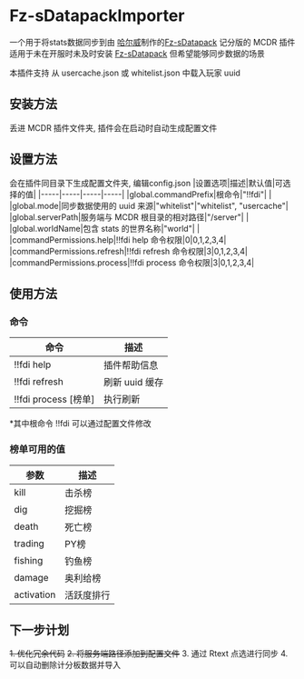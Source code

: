 # Fz-sDatapackImporter
一个用于将stats数据同步到由 [哈尔威](https://github.com/Harveykang/)制作的[Fz-sDatapack](https://github.com/Harveykang/FZ-sDataPack) 记分版的 MCDR 插件
适用于未在开服时未及时安装 [Fz-sDatapack](https://github.com/Harveykang/FZ-sDataPack) 但希望能够同步数据的场景

本插件支持 从 usercache.json 或 whitelist.json 中载入玩家 uuid

## 安装方法
丢进 MCDR 插件文件夹, 插件会在启动时自动生成配置文件

## 设置方法
会在插件同目录下生成配置文件夹, 编辑config.json
|设置选项|描述|默认值|可选择的值|
|-----|-----|-----|-----|
|global.commandPrefix|根命令|"!!fdi"| |
|global.mode|同步数据使用的 uuid 来源|"whitelist"|"whitelist", "usercache"|
|global.serverPath|服务端与 MCDR 根目录的相对路径|"/server"| |
|global.worldName|包含 stats 的世界名称|"world"| |
|commandPermissions.help|!!fdi help 命令权限|0|0,1,2,3,4|
|commandPermissions.refresh|!!fdi refresh 命令权限|3|0,1,2,3,4|
|commandPermissions.process|!!fdi process 命令权限|3|0,1,2,3,4|

## 使用方法

### 命令
|命令|描述|
|-----|-----|
|!!fdi help| 插件帮助信息|
|!!fdi refresh| 刷新 uuid 缓存|
|!!fdi process [榜单]| 执行刷新|
*其中根命令 !!fdi 可以通过配置文件修改

### 榜单可用的值
|参数|描述|
|-----|-----|
|kill|击杀榜|
|dig|挖掘榜|
|death|死亡榜|
|trading|PY榜|
|fishing|钓鱼榜|
|damage|奥利给榜|
|activation|活跃度排行|

## 下一步计划
~~1. 优化冗余代码~~
~~2. 将服务端路径添加到配置文件~~
3. 通过 Rtext 点选进行同步
4. 可以自动删除计分板数据并导入
